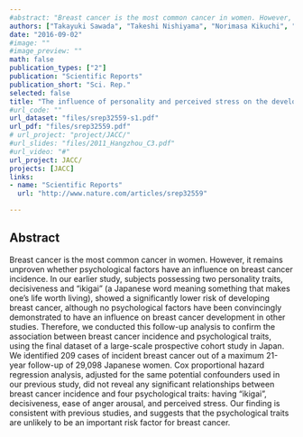 ```yaml
---
#abstract: "Breast cancer is the most common cancer in women. However, it remains unproven whether psychological factors have an influence on breast cancer incidence. In our earlier study, subjects possessing two personality traits, decisiveness and “ikigai” (a Japanese word meaning something that makes one’s life worth living), showed a significantly lower risk of developing breast cancer, although no psychological factors have been convincingly demonstrated to have an influence on breast cancer development in other studies. Therefore, we conducted this follow-up analysis to confirm the association between breast cancer incidence and psychological traits, using the final dataset of a large-scale prospective cohort study in Japan. We identified 209 cases of incident breast cancer out of a maximum 21-year follow-up of 29,098 Japanese women. Cox proportional hazard regression analysis, adjusted for the same potential confounders used in our previous study, did not reveal any significant relationships between breast cancer incidence and four psychological traits: having “ikigai”, decisiveness, ease of anger arousal, and perceived stress. Our finding is consistent with previous studies, and suggests that the psychological traits are unlikely to be an important risk factor for breast cancer."
authors: ["Takayuki Sawada", "Takeshi Nishiyama", "Norimasa Kikuchi", "Chaochen Wang", "Yingsong Lin", "Yoshiyuki Watanabe", "Akiko Tamakoshi", "Shogo Kikuchi"]
date: "2016-09-02"
#image: ""
#image_preview: ""
math: false
publication_types: ["2"]
publication: "Scientific Reports"
publication_short: "Sci. Rep."
selected: false
title: "The influence of personality and perceived stress on the development of breast cancer: 20-year follow-up of 29,098 Japanese women"
#url_code: ""
url_dataset: "files/srep32559-s1.pdf"
url_pdf: "files/srep32559.pdf"
# url_project: "project/JACC/"
#url_slides: "files/2011_Hangzhou_C3.pdf"
#url_video: "#"
url_project: JACC/
projects: [JACC]
links:
- name: "Scientific Reports"
  url: "http://www.nature.com/articles/srep32559"

---
```



## Abstract

Breast cancer is the most common cancer in women. However, it remains unproven whether psychological factors have an influence on breast cancer incidence. In our earlier study, subjects possessing two personality traits, decisiveness and “ikigai” (a Japanese word meaning something that makes one’s life worth living), showed a significantly lower risk of developing breast cancer, although no psychological factors have been convincingly demonstrated to have an influence on breast cancer development in other studies. Therefore, we conducted this follow-up analysis to confirm the association between breast cancer incidence and psychological traits, using the final dataset of a large-scale prospective cohort study in Japan. We identified 209 cases of incident breast cancer out of a maximum 21-year follow-up of 29,098 Japanese women. Cox proportional hazard regression analysis, adjusted for the same potential confounders used in our previous study, did not reveal any significant relationships between breast cancer incidence and four psychological traits: having “ikigai”, decisiveness, ease of anger arousal, and perceived stress. Our finding is consistent with previous studies, and suggests that the psychological traits are unlikely to be an important risk factor for breast cancer.
